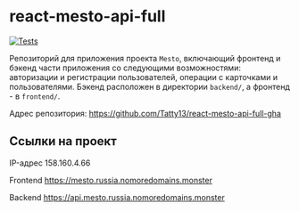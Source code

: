 # react-mesto-api-full

[![Tests](https://github.com/yandex-praktikum/react-mesto-api-full-gha/actions/workflows/tests.yml/badge.svg)](https://github.com/yandex-praktikum/react-mesto-api-full-gha/actions/workflows/tests.yml)

Репозиторий для приложения проекта `Mesto`, включающий фронтенд и бэкенд части приложения со следующими возможностями: авторизации и регистрации пользователей, операции с карточками и пользователями.
Бэкенд расположен в директории `backend/`, а фронтенд - в `frontend/`.

Адрес репозитория: <https://github.com/Tatty13/react-mesto-api-full-gha>

## Ссылки на проект

IP-адрес 158.160.4.66

Frontend <https://mesto.russia.nomoredomains.monster>

Backend <https://api.mesto.russia.nomoredomains.monster>

